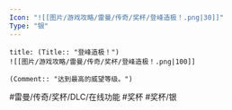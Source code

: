 ```yaml
---
Icon: "![[图片/游戏攻略/雷曼/传奇/奖杯/登峰造极！.png|30]]"
Type: "银"
---
```

```ad-common-silver-trophy
title: (Title:: "登峰造极！")
![[图片/游戏攻略/雷曼/传奇/奖杯/登峰造极！.png|100]]

(Comment:: "达到最高的威望等级。")
```

#雷曼/传奇/奖杯/DLC/在线功能 #奖杯 #奖杯/银
